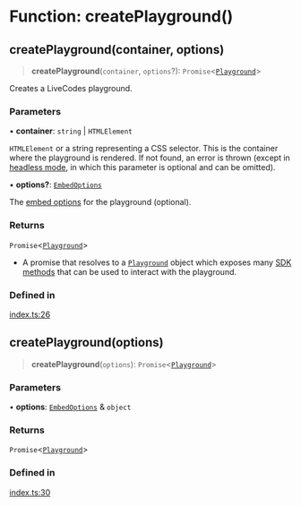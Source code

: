 # Function: createPlayground()

## createPlayground(container, options)

> **createPlayground**(`container`, `options`?): `Promise`\<[`Playground`](../interfaces/Playground.md)\>

Creates a LiveCodes playground.

### Parameters

• **container**: `string` \| `HTMLElement`

`HTMLElement` or a string representing a CSS selector. This is the container where the playground is rendered.
 If not found, an error is thrown (except in [headless mode](https://livecodes.io/docs/sdk/headless), in which this parameter is optional and can be omitted).

• **options?**: [`EmbedOptions`](../interfaces/EmbedOptions.md)

The [embed options](https://livecodes.io/docs/sdk/js-ts#embed-options) for the playground (optional).

### Returns

`Promise`\<[`Playground`](../interfaces/Playground.md)\>

- A promise that resolves to a [`Playground`](https://livecodes.io/docs/api/interfaces/Playground/) object which exposes many [SDK methods](https://livecodes.io/docs/sdk/js-ts/#sdk-methods) that can be used to interact with the playground.

### Defined in

[index.ts:26](https://github.com/live-codes/livecodes/blob/7617d5c8be5a2a8be8133f973d9e69eb9f86434d/src/sdk/index.ts#L26)

## createPlayground(options)

> **createPlayground**(`options`): `Promise`\<[`Playground`](../interfaces/Playground.md)\>

### Parameters

• **options**: [`EmbedOptions`](../interfaces/EmbedOptions.md) & `object`

### Returns

`Promise`\<[`Playground`](../interfaces/Playground.md)\>

### Defined in

[index.ts:30](https://github.com/live-codes/livecodes/blob/7617d5c8be5a2a8be8133f973d9e69eb9f86434d/src/sdk/index.ts#L30)